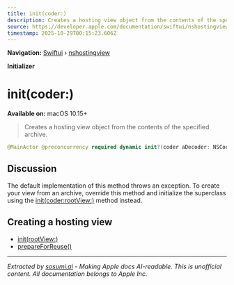```yaml
---
title: init(coder:)
description: Creates a hosting view object from the contents of the specified archive.
source: https://developer.apple.com/documentation/swiftui/nshostingview/init(coder:)
timestamp: 2025-10-29T00:15:23.606Z
---
```


**Navigation:** [Swiftui](/documentation/swiftui) › [nshostingview](/documentation/swiftui/nshostingview)

**Initializer**

# init(coder:)

**Available on:** macOS 10.15+

> Creates a hosting view object from the contents of the specified archive.

```swift
@MainActor @preconcurrency required dynamic init?(coder aDecoder: NSCoder)
```

## Discussion

The default implementation of this method throws an exception. To create your view from an archive, override this method and initialize the superclass using the [init(coder:rootView:)](/documentation/swiftui/nshostingview/init(coder:rootview:)) method instead.

## Creating a hosting view

- [init(rootView:)](/documentation/swiftui/nshostingview/init(rootview:))
- [prepareForReuse()](/documentation/swiftui/nshostingview/prepareforreuse())

---

*Extracted by [sosumi.ai](https://sosumi.ai) - Making Apple docs AI-readable.*
*This is unofficial content. All documentation belongs to Apple Inc.*
